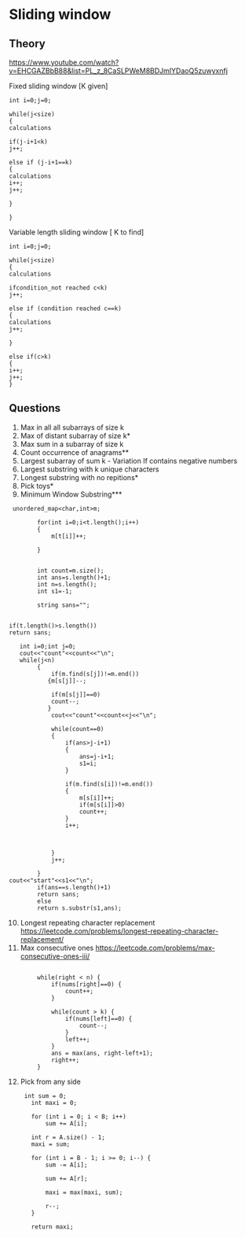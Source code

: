 # Sliding window

## Theory 
https://www.youtube.com/watch?v=EHCGAZBbB88&list=PL_z_8CaSLPWeM8BDJmIYDaoQ5zuwyxnfj

Fixed sliding window [K given]

```
int i=0;j=0;

while(j<size)
{
calculations

if(j-i+1<k)
j++;

else if (j-i+1==k)
{
calculations
i++;
j++;

}

}
```


Variable length sliding window [ K to find]

```
int i=0;j=0;

while(j<size)
{
calculations

ifcondition_not reached c<k)
j++;

else if (condition reached c==k)
{
calculations
j++;

}

else if(c>k)
{
i++;
j++;
}
```

## Questions


1. Max in all all subarrays of size k
2. Max of distant subarray of size k*
3. Max sum in a subarray of size k
4. Count occurrence of anagrams**
5. Largest subarray of sum k - Variation If contains negative numbers
6. Largest substring with k unique characters
7. Longest substring with no repitions*
8. Pick toys*
9. Minimum Window Substring***

```
 unordered_map<char,int>m;

        for(int i=0;i<t.length();i++)
        {
            m[t[i]]++;

        }

        
        int count=m.size();
        int ans=s.length()+1;
        int n=s.length();
        int s1=-1;
   
        string sans="";


if(t.length()>s.length())
return sans;

   int i=0;int j=0;  
   cout<<"count"<<count<<"\n";   
   while(j<n)
        {
            if(m.find(s[j])!=m.end())
           {m[s[j]]--;

            if(m[s[j]]==0)
            count--;
           }
            cout<<"count"<<count<<j<<"\n";   

            while(count==0)
            {
                if(ans>j-i+1)
                {
                    ans=j-i+1;
                    s1=i;
                }

                if(m.find(s[i])!=m.end())
                {
                    m[s[i]]++;
                    if(m[s[i]]>0)
                    count++;
                }
                i++;


                
            }
            j++;
    
        }
cout<<"start"<<s1<<"\n";
        if(ans==s.length()+1)
        return sans;
        else
        return s.substr(s1,ans);
```

10. Longest repeating character replacement https://leetcode.com/problems/longest-repeating-character-replacement/
11. Max consecutive ones https://leetcode.com/problems/max-consecutive-ones-iii/
```

        while(right < n) {
            if(nums[right]==0) {
                count++;
            }
            
            while(count > k) {
                if(nums[left]==0) {
                    count--;
                }
                left++;
            }
            ans = max(ans, right-left+1);
            right++;
        }
```

12. Pick from any side 
     ```
      int sum = 0;
        int maxi = 0;

        for (int i = 0; i < B; i++)
            sum += A[i];

        int r = A.size() - 1;
        maxi = sum;

        for (int i = B - 1; i >= 0; i--) {
            sum -= A[i];

            sum += A[r];

            maxi = max(maxi, sum);

            r--;
        }

        return maxi;
     ```
